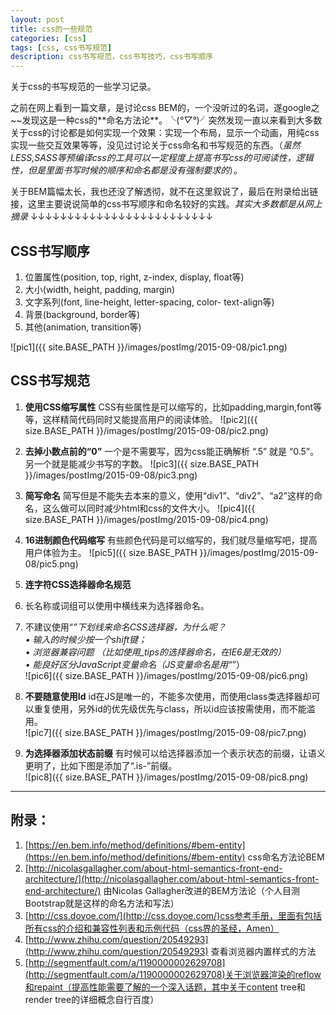 ```yaml
---
layout: post
title: css的一些规范
categories: [css]
tags: [css, css书写规范]
description: css书写规范，css书写技巧，css书写顺序
---
```


关于css的书写规范的一些学习记录。

之前在网上看到一篇文章，是讨论css BEM的，一个没听过的名词，遂google之~~发现这是一种css的**<span class="text-info">命名方法论</span>**。╰(*°▽°*)╯突然发现一直以来看到大多数关于css的讨论都是如何实现一个效果：实现一个布局，显示一个动画，用纯css实现一些交互效果等等，没见过讨论关于css命名和书写规范的东西。（*虽然LESS,SASS等预编译css的工具可以一定程度上提高书写css的可阅读性，逻辑性，但是里面书写时候的顺序和命名都是没有强制要求的*）。

关于BEM篇幅太长，我也还没了解透彻，就不在这里叙说了，最后在附录给出链接，这里主要说说简单的css书写顺序和命名较好的实践。*其实大多数都是从网上摘录*
↓↓↓↓↓↓↓↓↓↓↓↓↓↓↓↓↓↓↓↓↓↓↓↓↓

## **CSS书写顺序**

1. 位置属性(position, top, right, z-index, display, float等)
2. 大小(width, height, padding, margin)
3. 文字系列(font, line-height, letter-spacing, color- text-align等)
4. 背景(background, border等)
5. 其他(animation, transition等)

![pic1]({{ site.BASE_PATH }}/images/postImg/2015-09-08/pic1.png)

## **CSS书写规范**

1. **使用CSS缩写属性**
    CSS有些属性是可以缩写的，比如padding,margin,font等等，这样精简代码同时又能提高用户的阅读体验。
    ![pic2]({{ size.BASE_PATH }}/images/postImg/2015-09-08/pic2.png)

2. **去掉小数点前的“0”**
    一个是不需要写，因为css能正确解析 “.5” 就是 “0.5”。另一个就是能减少书写的字数。
    ![pic3]({{ size.BASE_PATH }}/images/postImg/2015-09-08/pic3.png)

3. **简写命名**
    简写但是不能失去本来的意义，使用“div1”、“div2”、“a2”这样的命名，这么做可以同时减少html和css的文件大小。
    ![pic4]({{ size.BASE_PATH }}/images/postImg/2015-09-08/pic4.png)

4. **16进制颜色代码缩写**
    有些颜色代码是可以缩写的，我们就尽量缩写吧，提高用户体验为主。
    ![pic5]({{ size.BASE_PATH }}/images/postImg/2015-09-08/pic5.png)

5. **连字符CSS选择器命名规范**
  1. 长名称或词组可以使用中横线来为选择器命名。
  2. 不建议使用“_”下划线来命名CSS选择器，为什么呢？  
    • 输入的时候少按一个shift键；  
    • 浏览器兼容问题 （比如使用_tips的选择器命名，在IE6是无效的）  
    • 能良好区分JavaScript变量命名（JS变量命名是用“_”）  
  ![pic6]({{ size.BASE_PATH }}/images/postImg/2015-09-08/pic6.png)

6. **不要随意使用Id**
    id在JS是唯一的，不能多次使用，而使用class类选择器却可以重复使用，另外id的优先级优先与class，所以id应该按需使用，而不能滥用。  
    ![pic7]({{ size.BASE_PATH }}/images/postImg/2015-09-08/pic7.png)

7. **为选择器添加状态前缀**
    有时候可以给选择器添加一个表示状态的前缀，让语义更明了，比如下图是添加了“.is-”前缀。  
    ![pic8]({{ size.BASE_PATH }}/images/postImg/2015-09-08/pic8.png)

-------
  
## **附录**：

1. [https://en.bem.info/method/definitions/#bem-entity](https://en.bem.info/method/definitions/#bem-entity) css命名方法论BEM
2. [http://nicolasgallagher.com/about-html-semantics-front-end-architecture/](http://nicolasgallagher.com/about-html-semantics-front-end-architecture/) 由Nicolas Gallagher改进的BEM方法论（个人目测Bootstrap就是这样的命名方法和写法）
3. [http://css.doyoe.com/](http://css.doyoe.com/)css参考手册，里面有包括所有css的介绍和兼容性列表和示例代码（css界的圣经，Amen）
4. [http://www.zhihu.com/question/20549293](http://www.zhihu.com/question/20549293) 查看浏览器内置样式的方法
5. [http://segmentfault.com/a/1190000002629708](http://segmentfault.com/a/1190000002629708)关于浏览器渲染的reflow和repaint（提高性能需要了解的一个深入话题，其中关于content tree和render tree的详细概念自行百度）
